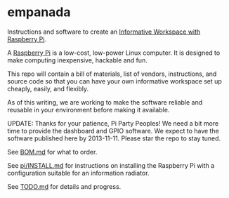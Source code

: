 empanada
========

Instructions and software to create an [Informative Workspace with Raspberry
Pi](http://velocityconf.com/velocityny2013/public/schedule/detail/29924).

A [Raspberry Pi](http://www.raspberrypi.org/) is a low-cost, low-power
Linux computer. It is designed to make computing inexpensive, hackable and fun.

This repo will contain a bill of materials, list of vendors, instructions, and
source code so that you can have your own informative workspace set up
cheaply, easily, and flexibly.

As of this writing, we are working to make the
software reliable and reusable in your environment before making it available.

UPDATE: Thanks for your patience, Pi Party Peoples! We need a bit more time
to provide the dashboard and GPIO software. We expect to have the software
published here by 2013-11-11. Please star the repo to stay tuned.

See [BOM.md](BOM.md) for what to order.

See [pi/INSTALL.md](pi/INSTALL.md) for instructions on installing the Raspberry Pi with
a configuration suitable for an information radiator.

See [TODO.md](TODO.md) for details and progress.

